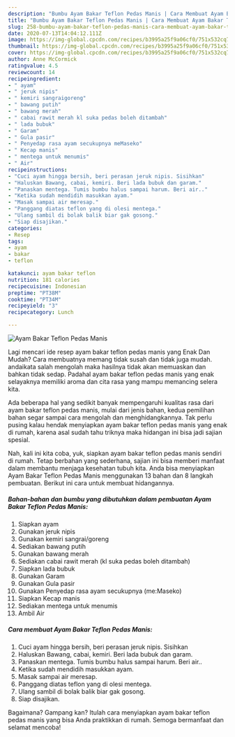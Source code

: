 ```yaml
---
description: "Bumbu Ayam Bakar Teflon Pedas Manis | Cara Membuat Ayam Bakar Teflon Pedas Manis Yang Sedap"
title: "Bumbu Ayam Bakar Teflon Pedas Manis | Cara Membuat Ayam Bakar Teflon Pedas Manis Yang Sedap"
slug: 258-bumbu-ayam-bakar-teflon-pedas-manis-cara-membuat-ayam-bakar-teflon-pedas-manis-yang-sedap
date: 2020-07-13T14:04:12.111Z
image: https://img-global.cpcdn.com/recipes/b3995a25f9a06cf0/751x532cq70/ayam-bakar-teflon-pedas-manis-foto-resep-utama.jpg
thumbnail: https://img-global.cpcdn.com/recipes/b3995a25f9a06cf0/751x532cq70/ayam-bakar-teflon-pedas-manis-foto-resep-utama.jpg
cover: https://img-global.cpcdn.com/recipes/b3995a25f9a06cf0/751x532cq70/ayam-bakar-teflon-pedas-manis-foto-resep-utama.jpg
author: Anne McCormick
ratingvalue: 4.5
reviewcount: 14
recipeingredient:
- " ayam"
- " jeruk nipis"
- " kemiri sangraigoreng"
- " bawang putih"
- " bawang merah"
- " cabai rawit merah kl suka pedas boleh ditambah"
- " lada bubuk"
- " Garam"
- " Gula pasir"
- " Penyedap rasa ayam secukupnya meMaseko"
- " Kecap manis"
- " mentega untuk menumis"
- " Air"
recipeinstructions:
- "Cuci ayam hingga bersih, beri perasan jeruk nipis. Sisihkan"
- "Haluskan Bawang, cabai, kemiri. Beri lada bubuk dan garam."
- "Panaskan mentega. Tumis bumbu halus sampai harum. Beri air.."
- "Ketika sudah mendidih masukkan ayam."
- "Masak sampai air meresap."
- "Panggang diatas teflon yang di olesi mentega."
- "Ulang sambil di bolak balik biar gak gosong."
- "Siap disajikan."
categories:
- Resep
tags:
- ayam
- bakar
- teflon

katakunci: ayam bakar teflon 
nutrition: 181 calories
recipecuisine: Indonesian
preptime: "PT38M"
cooktime: "PT34M"
recipeyield: "3"
recipecategory: Lunch

---
```



![Ayam Bakar Teflon Pedas Manis](https://img-global.cpcdn.com/recipes/b3995a25f9a06cf0/751x532cq70/ayam-bakar-teflon-pedas-manis-foto-resep-utama.jpg)

Lagi mencari ide resep ayam bakar teflon pedas manis yang Enak Dan Mudah? Cara membuatnya memang tidak susah dan tidak juga mudah. andaikata salah mengolah maka hasilnya tidak akan memuaskan dan bahkan tidak sedap. Padahal ayam bakar teflon pedas manis yang enak selayaknya memiliki aroma dan cita rasa yang mampu memancing selera kita.



Ada beberapa hal yang sedikit banyak mempengaruhi kualitas rasa dari ayam bakar teflon pedas manis, mulai dari jenis bahan, kedua pemilihan bahan segar sampai cara mengolah dan menghidangkannya. Tak perlu pusing kalau hendak menyiapkan ayam bakar teflon pedas manis yang enak di rumah, karena asal sudah tahu triknya maka hidangan ini bisa jadi sajian spesial.


Nah, kali ini kita coba, yuk, siapkan ayam bakar teflon pedas manis sendiri di rumah. Tetap berbahan yang sederhana, sajian ini bisa memberi manfaat dalam membantu menjaga kesehatan tubuh kita. Anda bisa menyiapkan Ayam Bakar Teflon Pedas Manis menggunakan 13 bahan dan 8 langkah pembuatan. Berikut ini cara untuk membuat hidangannya.

<!--inarticleads1-->

##### Bahan-bahan dan bumbu yang dibutuhkan dalam pembuatan Ayam Bakar Teflon Pedas Manis:

1. Siapkan  ayam
1. Gunakan  jeruk nipis
1. Gunakan  kemiri sangrai/goreng
1. Sediakan  bawang putih
1. Gunakan  bawang merah
1. Sediakan  cabai rawit merah (kl suka pedas boleh ditambah)
1. Siapkan  lada bubuk
1. Gunakan  Garam
1. Gunakan  Gula pasir
1. Gunakan  Penyedap rasa ayam secukupnya (me:Maseko)
1. Siapkan  Kecap manis
1. Sediakan  mentega untuk menumis
1. Ambil  Air




<!--inarticleads2-->

##### Cara membuat Ayam Bakar Teflon Pedas Manis:

1. Cuci ayam hingga bersih, beri perasan jeruk nipis. Sisihkan
1. Haluskan Bawang, cabai, kemiri. Beri lada bubuk dan garam.
1. Panaskan mentega. Tumis bumbu halus sampai harum. Beri air..
1. Ketika sudah mendidih masukkan ayam.
1. Masak sampai air meresap.
1. Panggang diatas teflon yang di olesi mentega.
1. Ulang sambil di bolak balik biar gak gosong.
1. Siap disajikan.




Bagaimana? Gampang kan? Itulah cara menyiapkan ayam bakar teflon pedas manis yang bisa Anda praktikkan di rumah. Semoga bermanfaat dan selamat mencoba!
